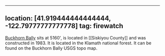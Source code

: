 
---
location: [41.919444444444444, -122.79777777777778]
tag: firewatch
---

[Buckhorn Bally](http://www.peakbagging.com/CALookoutPhotos/BuckhornBally.html) sits at 5160', is located in [[Siskiyou County]] and was constructed in 1983. It is located in the Klamath national forest. It can be found on the Buckhorn Bally USGS topo map.
